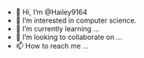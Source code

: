 - 👋 Hi, I’m @Hailey9164
- 👀 I’m interested in computer science. 
- 🌱 I’m currently learning ...
- 💞️ I’m looking to collaborate on ...
- 📫 How to reach me ...

<!---
Hailey9164/Hailey9164 is a ✨ special ✨ repository because its `README.md` (this file) appears on your GitHub profile.
You can click the Preview link to take a look at your changes.
--->

